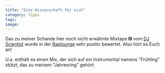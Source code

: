 ```yaml
---
title: "Eine Wissenschaft für sich"
category: Tipps
tags: 
image: 
---
```


Das zu meiner Schande hier noch nicht erwähnte Mixtape **III** vom [DJ Scientist](http://www.djscientist.com) wurde in der [Raplounge](http://www.raplounge.de/sounds/djscientist-3-review.htm) sehr positiv bewertet. Also hört es Euch an!  

  

U.a. enthält es einen Mix, der sich auf ein Instrumental namens "Frühling" stützt, das zu meinem "Jahresring" gehört.